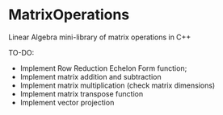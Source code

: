 # MatrixOperations
Linear Algebra mini-library of matrix operations in C++


TO-DO:
-	Implement Row Reduction Echelon Form function;
- 	Implement matrix addition and subtraction
-	Implement matrix multiplication (check matrix dimensions)
-	Implement matrix transpose function
-	Implement vector projection